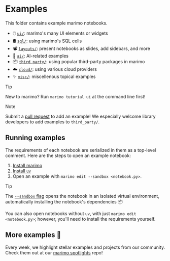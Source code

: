 # Examples

This folder contains example marimo notebooks.

- 🖱️ [`ui/`](ui/): marimo's many UI elements or widgets
- 🛢️ [`sql/`](sql/): using marimo's SQL cells
- 📽️ [`layouts/`](layouts/): present notebooks as slides, add sidebars, and more
- 🤖 [`ai/`](ai/): AI-related examples
- 📦 [`third_party/`](third_party/): using popular third-party packages in marimo
- ☁️  [`cloud/`](cloud/): using various cloud providers
- ✨ [`misc/`](misc/): miscellenous topical examples

> [!TIP]
> New to marimo? Run `marimo tutorial ui` at the command line first!

> [!NOTE]
> Submit a
> [pull request](https://github.com/marimo-team/marimo/pulls) to add an example!
> We especially welcome library developers to add examples to `third_party/`.


## Running examples

The requirements of each notebook are serialized in them as a top-level
comment. Here are the steps to open an example notebook:

1. [Install marimo](https://docs.marimo.io/getting_started/index.html#installation)
2. [Install `uv`](https://github.com/astral-sh/uv/?tab=readme-ov-file#installation)
3. Open an example with `marimo edit --sandbox <notebook.py>`.

> [!TIP]
> The [`--sandbox` flag](https://docs.marimo.io/guides/editor_features/package_management.html) opens the notebook in an isolated virtual environment,
> automatically installing the notebook's dependencies 📦

You can also open notebooks without `uv`, with just `marimo edit <notebook.py>`;
however, you'll need to install the requirements yourself.

## More examples 🌟

Every week, we highlight stellar examples and projects from our community.
Check them out at our [marimo spotlights](https://github.com/marimo-team/spotlights)
repo!
